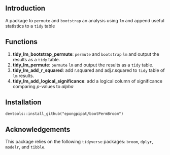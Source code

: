 ## Introduction

A package to `permute` and `bootstrap` an analysis using `lm` and append useful statistics to a `tidy` table

## Functions

1. **tidy_lm_bootstrap_permute**: `permute` and `bootstrap` `lm` and output the results as a `tidy` table.
2. **tidy_lm_permute**: `permute` `lm` and output the results as a `tidy` table.
2. **tidy_lm_add_r_squared**: add r.squared and adj.r.squared to `tidy` table of `lm` results.
3. **tidy_lm_add_logical_significance**: add a logical column of significance comparing *p*-values to *alpha*

## Installation

```{r}
devtools::install_github("epongpipat/bootPermBroom")
```

## Acknowledgements

This package relies on the following `tidyverse` packages: `broom`, `dplyr`, `modelr`, and `tibble`.

